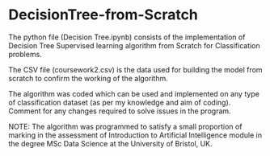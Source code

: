 # DecisionTree-from-Scratch

The python file (Decision Tree.ipynb) consists of the implementation of Decision Tree Supervised learning algorithm from Scratch for Classification problems. 

The CSV file (coursework2.csv) is the data used for building the model from scratch to confirm the working of the algorithm. 

The algorithm was coded which can be used and implemented on any type of classification dataset (as per my knowledge and aim of coding). Comment for any changes required to solve issues in the program. 

NOTE: The algorithm was programmed to satisfy a small proportion of marking in the assessment of Introduction to Artificial Intelligence module in the degree MSc Data Science at the University of Bristol, UK. 

